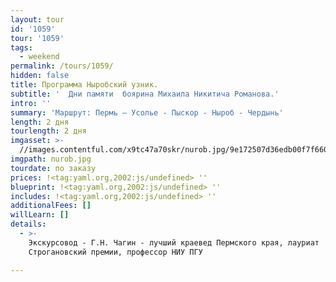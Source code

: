 ```yaml
---
layout: tour
id: '1059'
tour: '1059'
tags:
  - weekend
permalink: /tours/1059/
hidden: false
title: Программа Ныробский узник.
subtitle: '  Дни памяти  боярина Михаила Никитича Романова.'
intro: ''
summary: 'Маршрут: Пермь – Усолье - Пыскор - Ныроб - Чердынь'
length: 2 дня
tourlength: 2 дня
imgasset: >-
  //images.contentful.com/x9tc47a70skr/nurob.jpg/9e172507d36edb00f7f660e8606fb69e/nurob.jpg
imgpath: nurob.jpg
tourdate: по заказу
prices: !<tag:yaml.org,2002:js/undefined> ''
blueprint: !<tag:yaml.org,2002:js/undefined> ''
includes: !<tag:yaml.org,2002:js/undefined> ''
additionalFees: []
willLearn: []
details:
  - >-
    Экскурсовод - Г.Н. Чагин - лучший краевед Пермского края, лауриат
    Строгановский премии, профессор НИУ ПГУ

---
```

